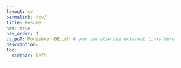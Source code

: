 ```yaml
---
layout: cv
permalink: /cv/
title: Resume
nav: true
nav_order: 4
cv_pdf: Monishver-DE.pdf # you can also use external links here
description: 
toc:
  sidebar: left
---
```


